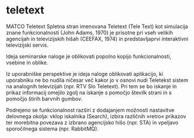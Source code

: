 # teletext
MATCO Teletext
Spletna stran imenovana Teletext (Tele Text) kot simulacija znane funkcionalnosti (John Adams, 1970) je prisotne pri vseh velikih agencijah in televizijskih hišah (CEEFAX, 1974) in predstavljaprvi interaktivni televizijski servis.

Ideja seminarske naloge je oblikovati popolno kopijo funkcionalnosti, vsebine in oblike.

Iz uporabniške perspektive je ideja naloge oblikovati aplikacijo, ki uporabniku ne bo nudila ničesar več kakor jo v osnovi nudi Teletekst sistem na analognih televizijah (npr. RTV Slo Teletext). Pri tem se bo iskanje in prikaz informacij omejilo zgolj na iskanje s pomočjo številk strani in s pomočjo štirih barvnih gumbov.

Podrejeno se funkcionalnost razširi z dodajanjem možnosti nastavitve delovnega okolja: vklop iskalnika (Search), izbira različnih »retro« prikazov ter morebitna povezava z izbrano agencijsko hišo (npr. STA) in vpeljavo sporočilnega sistema (npr. RabbitMQ).
